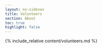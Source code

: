```yaml
---
layout: no-sidenav
title: Volunteers
section: About
toc: true
highlight: false
---
```


{% include_relative content/volunteers.md %}

